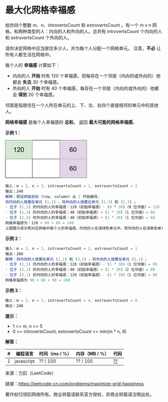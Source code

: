 # 最大化网格幸福感

给你四个整数 m、n、introvertsCount 和 extrovertsCount 。有一个 m x n 网格，和两种类型的人：内向的人和外向的人。总共有 introvertsCount 个内向的人和 extrovertsCount 个外向的人。

请你决定网格中应当居住多少人，并为每个人分配一个网格单元。 注意，**不必** 让所有人都生活在网格中。

每个人的 **幸福感** 计算如下：

- 内向的人 **开始** 时有 120 个幸福感，但每存在一个邻居（内向的或外向的）他都会 **失去** 30 个幸福感。
- 外向的人 **开始** 时有 40 个幸福感，每存在一个邻居（内向的或外向的）他都会 **得到** 20 个幸福感。

邻居是指居住在一个人所在单元的上、下、左、右四个直接相邻的单元中的其他人。

**网格幸福感** 是每个人幸福感的 **总和**。 返回 **最大可能的网格幸福感**。

**示例 1：**

![示例1](./eg1.png)

``` javascript
输入：m = 2, n = 3, introvertsCount = 1, extrovertsCount = 2
输出：240
解释：假设网格坐标 (row, column) 从 1 开始编号。
将内向的人放置在单元 (1,1) ，将外向的人放置在单元 (1,3) 和 (2,3) 。
- 位于 (1,1) 的内向的人的幸福感：120（初始幸福感）- (0 * 30)（0 位邻居）= 120
- 位于 (1,3) 的外向的人的幸福感：40（初始幸福感）+ (1 * 20)（1 位邻居）= 60
- 位于 (2,3) 的外向的人的幸福感：40（初始幸福感）+ (1 * 20)（1 位邻居）= 60
网格幸福感为：120 + 60 + 60 = 240
上图展示该示例对应网格中每个人的幸福感。内向的人在浅绿色单元中，而外向的人在浅紫色单元中。
```

**示例 2：**

``` javascript
输入：m = 3, n = 1, introvertsCount = 2, extrovertsCount = 1
输出：260
解释：将内向的人放置在单元 (1,1) 和 (3,1) ，将外向的人放置在单元 (2,1) 。
- 位于 (1,1) 的内向的人的幸福感：120（初始幸福感）- (1 * 30)（1 位邻居）= 90
- 位于 (2,1) 的外向的人的幸福感：40（初始幸福感）+ (2 * 20)（2 位邻居）= 80
- 位于 (3,1) 的内向的人的幸福感：120（初始幸福感）- (1 * 30)（1 位邻居）= 90
网格幸福感为 90 + 80 + 90 = 260
```

**示例 3：**

``` javascript
输入：m = 2, n = 2, introvertsCount = 4, extrovertsCount = 0
输出：240
```

**提示：**

- 1 <= m, n <= 5
- 0 <= introvertsCount, extrovertsCount <= min(m * n, 6)

**解答：**

**#**|**编程语言**|**时间（ms / %）**|**内存（MB / %）**|**代码**
--|--|--|--|--
1|javascript|?? / 100|?? / 100|[??](./javascript/ac_v1.js)

来源：力扣（LeetCode）

链接：https://leetcode-cn.com/problems/maximize-grid-happiness

著作权归领扣网络所有。商业转载请联系官方授权，非商业转载请注明出处。
